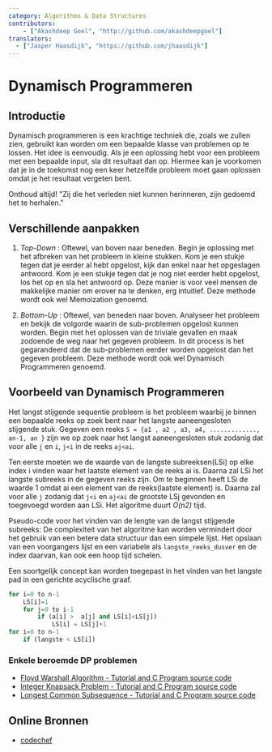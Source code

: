 ```yaml
---
category: Algorithms & Data Structures
contributors:
    - ["Akashdeep Goel", "http://github.com/akashdeepgoel"]
translators:
  - ["Jasper Haasdijk", "https://github.com/jhaasdijk"]
---
```


# Dynamisch Programmeren

## Introductie

Dynamisch programmeren is een krachtige techniek die, zoals we zullen zien, gebruikt kan worden om een bepaalde klasse van problemen op te lossen. Het idee is eenvoudig. Als je een oplossing hebt voor een probleem met een bepaalde input, sla dit resultaat dan op. Hiermee kan je voorkomen dat je in de toekomst nog een keer hetzelfde probleem moet gaan oplossen omdat je het resultaat vergeten bent.

Onthoud altijd!
"Zij die het verleden niet kunnen herinneren, zijn gedoemd het te herhalen."

## Verschillende aanpakken

1. *Top-Down* : Oftewel, van boven naar beneden. Begin je oplossing met het afbreken van het probleem in kleine stukken. Kom je een stukje tegen dat je eerder al hebt opgelost, kijk dan enkel naar het opgeslagen antwoord. Kom je een stukje tegen dat je nog niet eerder hebt opgelost, los het op en sla het antwoord op. Deze manier is voor veel mensen de makkelijke manier om erover na te denken, erg intuitief. Deze methode wordt ook wel Memoization genoemd.

2. *Bottom-Up* : Oftewel, van beneden naar boven. Analyseer het probleem en bekijk de volgorde waarin de sub-problemen opgelost kunnen worden. Begin met het oplossen van de triviale gevallen en maak zodoende de weg naar het gegeven probleem. In dit process is het gegarandeerd dat de sub-problemen eerder worden opgelost dan het gegeven probleem. Deze methode wordt ook wel Dynamisch Programmeren genoemd.

## Voorbeeld van Dynamisch Programmeren

Het langst stijgende sequentie probleem is het probleem waarbij je binnen een bepaalde reeks op zoek bent naar het langste aaneengesloten stijgende stuk. Gegeven een reeks `S = {a1 , a2 , a3, a4, ............., an-1, an }` zijn we op zoek naar het langst aaneengesloten stuk zodanig dat voor alle `j` en `i`, `j<i` in de reeks `aj<ai`.

Ten eerste moeten we de waarde van de langste subreeksen(LSi) op elke index i vinden waar het laatste element van de reeks ai is. Daarna zal LSi het langste subreeks in de gegeven reeks zijn. Om te beginnen heeft LSi de waarde 1 omdat ai een element van de reeks(laatste element) is. Daarna zal voor alle `j` zodanig dat `j<i` en `aj<ai` de grootste LSj gevonden en toegevoegd worden aan LSi. Het algoritme duurt *O(n2)* tijd.

Pseudo-code voor het vinden van de lengte van de langst stijgende subreeks:
De complexiteit van het algoritme kan worden vermindert door het gebruik van een betere data structuur dan een simpele lijst. Het opslaan van een voorgangers lijst en een variabele als `langste_reeks_dusver` en de index daarvan, kan ook een hoop tijd schelen.

Een soortgelijk concept kan worden toegepast in het vinden van het langste pad in een gerichte acyclische graaf.

```python
for i=0 to n-1
    LS[i]=1
    for j=0 to i-1
        if (a[i] >  a[j] and LS[i]<LS[j])
            LS[i] = LS[j]+1
for i=0 to n-1
    if (langste < LS[i])
```

### Enkele beroemde DP problemen

- [Floyd Warshall Algorithm - Tutorial and C Program source code](http://www.thelearningpoint.net/computer-science/algorithms-all-to-all-shortest-paths-in-graphs---floyd-warshall-algorithm-with-c-program-source-code)
- [Integer Knapsack Problem - Tutorial and C Program source code](http://www.thelearningpoint.net/computer-science/algorithms-dynamic-programming---the-integer-knapsack-problem)
- [Longest Common Subsequence - Tutorial and C Program source code](http://www.thelearningpoint.net/computer-science/algorithms-dynamic-programming---longest-common-subsequence) 

## Online Bronnen

* [codechef](https://www.codechef.com/wiki/tutorial-dynamic-programming)
